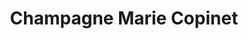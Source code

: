 ---
title: "Champagne Marie Copinet"
url: /villenauxe-la-grande/champagne-marie-copinet/
shop: Wein
---